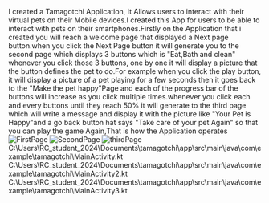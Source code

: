 I created a Tamagotchi Application, It Allows users to interact with their virtual pets on their Mobile devices.I created this App for users to be able to interact with pets on their smartphones.Firstly on the Application that i created you will reach a welcome page that displayed a Next page button.when you click the Next Page button it will generate you to the second page which displays 3 buttons which is "Eat,Bath and clean" whenever you click those 3 buttons, one by one it will display a picture that the button defines the pet to do.For example when you click the play button, it will display a picture of a pet playing for a few seconds then it goes back to the "Make the pet happy"Page and each of the progress bar of the buttons will increase as you click multiple times.whenever you click each and every buttons until they reach 50% it will generate to the third page which will write a message and display it with the picture like "Your Pet is Happy"and a go back button hat says "Take care of your pet Again" so that you can play the game Again,That is how the Application operates  
![FirstPage](https://github.com/thatolenpitja/tamagotchiApp/assets/161457234/e9dd432b-8f65-4275-8c1a-d62f620eaffe)
![SecondPage](https://github.com/thatolenpitja/tamagotchiApp/assets/161457234/09963bfe-6cf7-475e-8ff8-fdd08242876f)
![thirdPage](https://github.com/thatolenpitja/tamagotchiApp/assets/161457234/8ed90285-b51f-415f-9765-34e2d7dc7e2f)
C:\Users\RC_student_2024\Documents\tamagotchi\app\src\main\java\com\example\tamagotchi\MainActivity.kt
C:\Users\RC_student_2024\Documents\tamagotchi\app\src\main\java\com\example\tamagotchi\MainActivity2.kt
C:\Users\RC_student_2024\Documents\tamagotchi\app\src\main\java\com\example\tamagotchi\MainActivity3.kt
